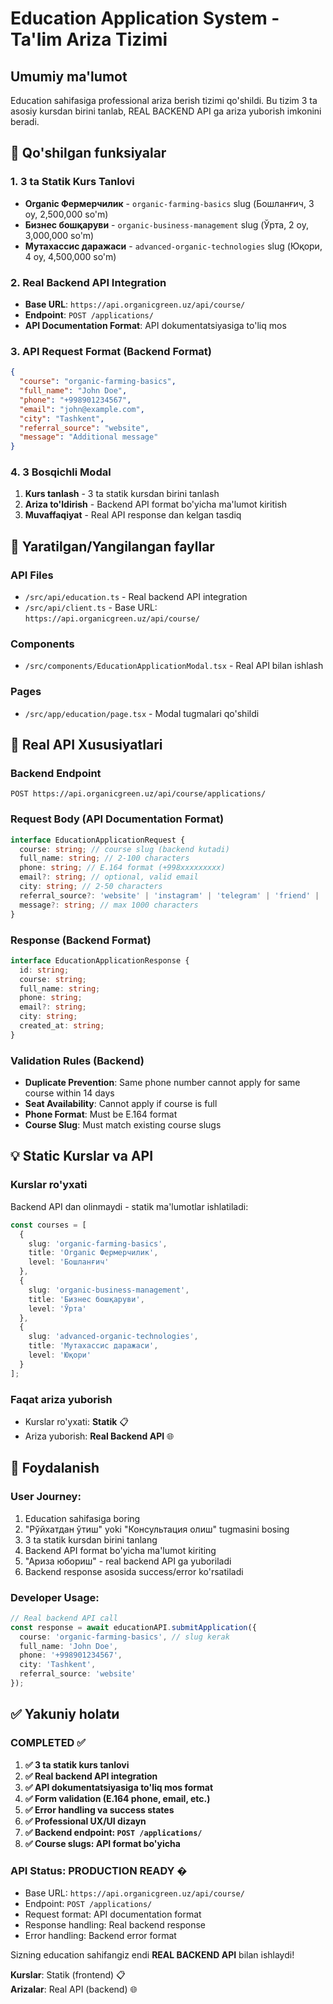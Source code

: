 # Education Application System - Ta'lim Ariza Tizimi

## Umumiy ma'lumot
Education sahifasiga professional ariza berish tizimi qo'shildi. Bu tizim 3 ta asosiy kursdan birini tanlab, REAL BACKEND API ga ariza yuborish imkonini beradi.

## 🎯 Qo'shilgan funksiyalar

### 1. **3 ta Statik Kurs Tanlovi**
- **Organic Фермерчилик** - `organic-farming-basics` slug (Бошланғич, 3 oy, 2,500,000 so'm)
- **Бизнес бошқаруви** - `organic-business-management` slug (Ўрта, 2 oy, 3,000,000 so'm)  
- **Мутахассис даражаси** - `advanced-organic-technologies` slug (Юқори, 4 oy, 4,500,000 so'm)

### 2. **Real Backend API Integration**
- **Base URL**: `https://api.organicgreen.uz/api/course/`
- **Endpoint**: `POST /applications/`
- **API Documentation Format**: API dokumentatsiyasiga to'liq mos

### 3. **API Request Format (Backend Format)**
```json
{
  "course": "organic-farming-basics",
  "full_name": "John Doe", 
  "phone": "+998901234567",
  "email": "john@example.com",
  "city": "Tashkent",
  "referral_source": "website",
  "message": "Additional message"
}
```

### 4. **3 Bosqichli Modal**
1. **Kurs tanlash** - 3 ta statik kursdan birini tanlash
2. **Ariza to'ldirish** - Backend API format bo'yicha ma'lumot kiritish
3. **Muvaffaqiyat** - Real API response dan kelgan tasdiq

## 📁 Yaratilgan/Yangilangan fayllar

### **API Files**
- `/src/api/education.ts` - Real backend API integration
- `/src/api/client.ts` - Base URL: `https://api.organicgreen.uz/api/course/`

### **Components**
- `/src/components/EducationApplicationModal.tsx` - Real API bilan ishlash

### **Pages**
- `/src/app/education/page.tsx` - Modal tugmalari qo'shildi

## 🚀 Real API Xususiyatlari

### **Backend Endpoint**
```
POST https://api.organicgreen.uz/api/course/applications/
```

### **Request Body (API Documentation Format)**
```typescript
interface EducationApplicationRequest {
  course: string; // course slug (backend kutadi)
  full_name: string; // 2-100 characters
  phone: string; // E.164 format (+998xxxxxxxxx)
  email?: string; // optional, valid email
  city: string; // 2-50 characters  
  referral_source?: 'website' | 'instagram' | 'telegram' | 'friend' | 'other' | 'social_media';
  message?: string; // max 1000 characters
}
```

### **Response (Backend Format)**
```typescript
interface EducationApplicationResponse {
  id: string;
  course: string;
  full_name: string;
  phone: string;
  email?: string;
  city: string;
  created_at: string;
}
```

### **Validation Rules (Backend)**
- **Duplicate Prevention**: Same phone number cannot apply for same course within 14 days
- **Seat Availability**: Cannot apply if course is full
- **Phone Format**: Must be E.164 format
- **Course Slug**: Must match existing course slugs

## 💡 **Static Kurslar va API**

### **Kurslar ro'yxati**
Backend API dan olinmaydi - statik ma'lumotlar ishlatiladi:

```typescript
const courses = [
  {
    slug: 'organic-farming-basics',
    title: 'Organic Фермерчилик',
    level: 'Бошланғич'
  },
  {
    slug: 'organic-business-management', 
    title: 'Бизнес бошқаруви',
    level: 'Ўрта'
  },
  {
    slug: 'advanced-organic-technologies',
    title: 'Мутахассис даражаси', 
    level: 'Юқори'
  }
];
```

### **Faqat ariza yuborish**
- Kurslar ro'yxati: **Statik** 📋
- Ariza yuborish: **Real Backend API** 🌐

## 📱 Foydalanish

### **User Journey:**
1. Education sahifasiga boring
2. "Рўйхатдан ўтиш" yoki "Консультация олиш" tugmasini bosing
3. 3 ta statik kursdan birini tanlang
4. Backend API format bo'yicha ma'lumot kiriting
5. "Ариза юбориш" - real backend API ga yuboriladi
6. Backend response asosida success/error ko'rsatiladi

### **Developer Usage:**
```typescript
// Real backend API call
const response = await educationAPI.submitApplication({
  course: 'organic-farming-basics', // slug kerak
  full_name: 'John Doe',
  phone: '+998901234567',
  city: 'Tashkent',
  referral_source: 'website'
});
```

## ✅ **Yakuniy holatи**

### **COMPLETED ✅**
1. **✅ 3 ta statik kurs tanlovi**
2. **✅ Real backend API integration**  
3. **✅ API dokumentatsiyasiga to'liq mos format**
4. **✅ Form validation (E.164 phone, email, etc.)**
5. **✅ Error handling va success states**
6. **✅ Professional UX/UI dizayn**
7. **✅ Backend endpoint: `POST /applications/`**
8. **✅ Course slugs: API format bo'yicha**

### **API Status: PRODUCTION READY �**
- Base URL: `https://api.organicgreen.uz/api/course/`
- Endpoint: `POST /applications/`
- Request format: API documentation format
- Response handling: Real backend response
- Error handling: Backend error format

Sizning education sahifangiz endi **REAL BACKEND API** bilan ishlaydi!

**Kurslar**: Statik (frontend) 📋  
**Arizalar**: Real API (backend) 🌐
